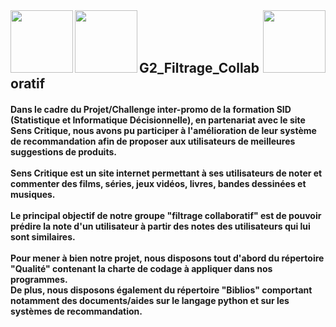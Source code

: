 <img align="left" width="100" src="http://departement-math.univ-tlse3.fr/medias/photo/logosidbigdata_1518444334675-png?ID_FICHE=301126">
<img align="left" width="100" src="https://upload.wikimedia.org/wikipedia/fr/a/a4/Logo_UT3.jpg">
<img align="right" width="100" src="https://www.senscritique.com/senscritique.png">
<br />
<br />
<br />
<h2>G2_Filtrage_Collaboratif</h2>
<h4>Dans le cadre du Projet/Challenge inter-promo de la formation SID (Statistique et Informatique Décisionnelle), en partenariat avec le site Sens Critique, nous avons pu participer à l'amélioration de leur système de recommandation afin de proposer aux utilisateurs de meilleures suggestions de produits.
<br />
<br />
Sens Critique est un site internet permettant à ses utilisateurs de noter et commenter des films, séries, jeux vidéos, livres, bandes dessinées et musiques.
<br />
<br />
Le principal objectif de notre groupe "filtrage collaboratif" est de pouvoir prédire la note d'un utilisateur à partir des notes des utilisateurs qui lui sont similaires.
<br />
<br />
Pour mener à bien notre projet, nous disposons tout d'abord du répertoire "Qualité" contenant la charte de codage à appliquer dans nos programmes.
<br />
De plus, nous disposons également du répertoire "Biblios" comportant notamment des documents/aides sur le langage python et sur les systèmes de recommandation.
</h4>
